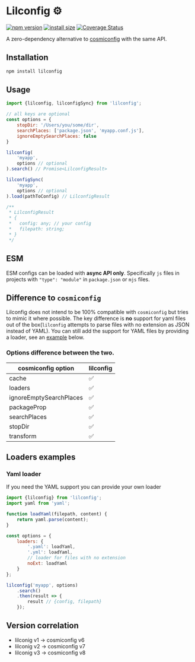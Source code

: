 # Lilconfig ⚙️

[![npm version](https://badge.fury.io/js/lilconfig.svg)](https://badge.fury.io/js/lilconfig)
[![install size](https://packagephobia.now.sh/badge?p=lilconfig)](https://packagephobia.now.sh/result?p=lilconfig)
[![Coverage Status](https://coveralls.io/repos/github/antonk52/lilconfig/badge.svg)](https://coveralls.io/github/antonk52/lilconfig)

A zero-dependency alternative to [cosmiconfig](https://www.npmjs.com/package/cosmiconfig) with the same API.

## Installation

```sh
npm install lilconfig
```

## Usage

```js
import {lilconfig, lilconfigSync} from 'lilconfig';

// all keys are optional
const options = {
    stopDir: '/Users/you/some/dir',
    searchPlaces: ['package.json', 'myapp.conf.js'],
    ignoreEmptySearchPlaces: false
}

lilconfig(
    'myapp',
    options // optional
).search() // Promise<LilconfigResult>

lilconfigSync(
    'myapp',
    options // optional
).load(pathToConfig) // LilconfigResult

/**
 * LilconfigResult
 * {
 *   config: any; // your config
 *   filepath: string;
 * }
 */
```

## ESM

ESM configs can be loaded with **async API only**. Specifically `js` files in projects with `"type": "module"` in
`package.json` or `mjs` files.

## Difference to `cosmiconfig`

Lilconfig does not intend to be 100% compatible with `cosmiconfig` but tries to mimic it where possible. The key
difference is **no** support for yaml files out of the box(`lilconfig` attempts to parse files with no extension as JSON
instead of YAML). You can still add the support for YAML files by providing a loader, see an [example](#yaml-loader)
below.

### Options difference between the two.

| cosmiconfig option      | lilconfig |
|-------------------------|-----------|
| cache                   | ✅         |
| loaders                 | ✅         |
| ignoreEmptySearchPlaces | ✅         |
| packageProp             | ✅         |
| searchPlaces            | ✅         |
| stopDir                 | ✅         |
| transform               | ✅         |

## Loaders examples

### Yaml loader

If you need the YAML support you can provide your own loader

```js
import {lilconfig} from 'lilconfig';
import yaml from 'yaml';

function loadYaml(filepath, content) {
    return yaml.parse(content);
}

const options = {
    loaders: {
        '.yaml': loadYaml,
        '.yml': loadYaml,
        // loader for files with no extension
        noExt: loadYaml
    }
};

lilconfig('myapp', options)
    .search()
    .then(result => {
        result // {config, filepath}
    });
```

## Version correlation

- lilconig v1 → cosmiconfig v6
- lilconig v2 → cosmiconfig v7
- lilconig v3 → cosmiconfig v8
